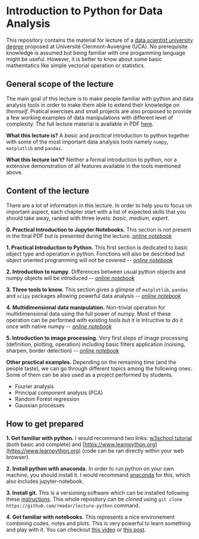 # Introduction to Python for Data Analysis

This repository contains the material for lecture of a [data scientist university degree](https://www.uca.fr/formation/nos-formations/catalogue-des-formations/du-data-scientist-23438.kjsp) proposed at Université Clermont-Auvergne (UCA). No prerequisite knowledge is assumed but being familiar with one progamming language might be useful. However, it is better to know about some basic mathemtatics like simple vectorial operation or statistics.


## General scope of the lecture

The main goal of this lecture is to make people familiar with python and data analysis tools in order to make them able to extend their knowledge on *themself*. Pratical exercises and small projects are also proposed to provide a few working examples of data manipulations with different level of complexity. The full lecture material is available in PDF [here](https://github.com/rmadar/lecture-python/raw/master/documentation/PythonIntroductionDU.pdf).

**What this lecture is?** A *basic* and *practical* introduction to python together with some of the most important data analysis tools namely `numpy`, `matplotlib` and `pandas`.

**What this lecture isn't?** Neither a formal introduction to python, nor a extensive demonstration of all features available in the tools mentioned above.


## Content of the lecture

There are a lot of information in this lecture. In order to help you to focus on important aspect, each chapter start with a list of expected skills that you should take away, ranked with three levels: *basic*, *medium*, *expert*.

**0. Practical Introduction to Jupyter Notebooks.** This section is not present in the final PDF but is presented during the lecture. *[online notebook](https://nbviewer.jupyter.org/github/rmadar/lecture-python/blob/master/lectures/0-IntroductionNotebook.ipynb)*

**1. Practical Introduction to Python.** This first section is dedicated to basic object type and operation in python. Fonctions will also be described but object oriented programming will not be covered -- *[online notebook](https://nbviewer.jupyter.org/github/rmadar/lecture-python/blob/master/lectures/1-PythonIntroduction.ipynb)*

**2. Introduction to numpy**. Differences between usual python objects and numpy objects will be introduced -- *[online notebook](https://nbviewer.jupyter.org/github/rmadar/lecture-python/blob/master/lectures/2-NumpyIntroduction.ipynb)*

**3. Three tools to know.** This section gives a glimpse of `matplotlib`, `pandas` and `scipy` packages allowing powerful data analysis -- *[online notebook](https://nbviewer.jupyter.org/github/rmadar/lecture-python/blob/master/lectures/3-ToolsToKnow.ipynb)*

**4. Multidimensional data manipulation.** Non-trivial operation for multidimensional data using the full power of numpy. Most of these operation can be performed with existing tools but it is intructive to do it once with native numpy -- *[online notebook](https://nbviewer.jupyter.org/github/rmadar/lecture-python/blob/master/lectures/4-HighDimensionalData.ipynb)*

**5. Introduction to image processing.** Very first steps of image processing (definition, plotting, operation) including basic filters application (noising, sharpen, border detection) -- [*online notebook*](https://nbviewer.jupyter.org/github/rmadar/lecture-python/blob/master/lectures/5-ImageProcessing.ipynb)


**Other practical examples.** Depending on the remaining time (and the people taste), we can go through different topics among the following ones. Some of them can be also used as a project performed by students.
   + Fourier analysis
   + Principal component analysis (PCA)
   + Random Forest regression
   + Gaussian processes


## How to get prepared

**1. Get familiar with python.** I would recommand two links: [w3school tutorial](https://www.w3schools.com/python/) (both basic and complete) and [https://www.learnpython.org](https://www.learnpython.org) (code can be ran directly within your web browser).

**2. Install python with anaconda.** In order to run python on your own machine, you should install it. I would recommand [anaconda](https://www.anaconda.com/) for this, which also includes jupyter-notebook.

**3. Install git.** This is a versioning software which can be installed following these [instructions](https://git-scm.com/book/en/v2/Getting-Started-Installing-Git). This whole repository can be *cloned* using `git clone https://github.com/rmadar/lecture-python` command.

**4. Get familiar with notebooks.** This represents a nice environement combining codes, notes and plots. This is very powerful to learn something and play with it. You can checkout [this video](https://www.youtube.com/watch?v=CwFq3YDU6_Y) or [this post](https://realpython.com/jupyter-notebook-introduction/).
